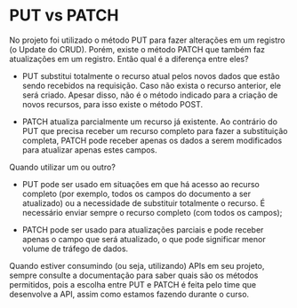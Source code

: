 # PUT vs PATCH

No projeto foi utilizado o método PUT para fazer alterações em um registro (o Update do CRUD). Porém, existe o método PATCH que também faz atualizações em um registro. Então qual é a diferença entre eles?

- PUT substitui totalmente o recurso atual pelos novos dados que estão sendo recebidos na requisição. Caso não exista o recurso anterior, ele será criado. Apesar disso, não é o método indicado para a criação de novos recursos, para isso existe o método POST.

- PATCH atualiza parcialmente um recurso já existente. Ao contrário do PUT que precisa receber um recurso completo para fazer a substituição completa, PATCH pode receber apenas os dados a serem modificados para atualizar apenas estes campos.

Quando utilizar um ou outro?

- PUT pode ser usado em situações em que há acesso ao recurso completo (por exemplo, todos os campos do documento a ser atualizado) ou a necessidade de substituir totalmente o recurso. É necessário enviar sempre o recurso completo (com todos os campos);

- PATCH pode ser usado para atualizações parciais e pode receber apenas o campo que será atualizado, o que pode significar menor volume de tráfego de dados.

Quando estiver consumindo (ou seja, utilizando) APIs em seu projeto, sempre consulte a documentação para saber quais são os métodos permitidos, pois a escolha entre PUT e PATCH é feita pelo time que desenvolve a API, assim como estamos fazendo durante o curso.